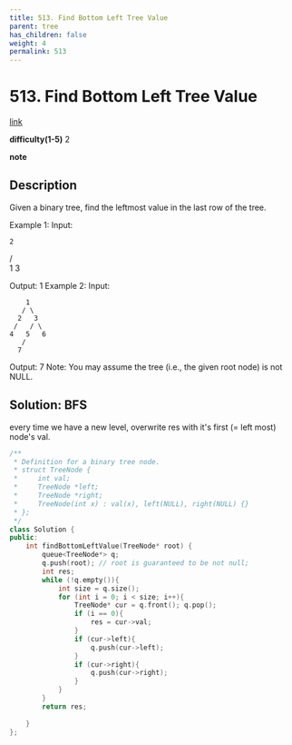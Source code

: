 ```yaml
---
title: 513. Find Bottom Left Tree Value
parent: tree
has_children: false
weight: 4
permalink: 513
---
```

# 513. Find Bottom Left Tree Value
[link](https://leetcode.com/problems/find-bottom-left-tree-value/)

**difficulty(1-5)**
2

**note**

## Description
Given a binary tree, find the leftmost value in the last row of the tree.

Example 1:
Input:

    2
   / \
  1   3

Output:
1
Example 2:
Input:

        1
       / \
      2   3
     /   / \
    4   5   6
       /
      7

Output:
7
Note: You may assume the tree (i.e., the given root node) is not NULL.

## Solution: BFS
every time we have a new level, overwrite res with it's first (= left most) node's val.

```c++
/**
 * Definition for a binary tree node.
 * struct TreeNode {
 *     int val;
 *     TreeNode *left;
 *     TreeNode *right;
 *     TreeNode(int x) : val(x), left(NULL), right(NULL) {}
 * };
 */
class Solution {
public:
    int findBottomLeftValue(TreeNode* root) {
        queue<TreeNode*> q;
        q.push(root); // root is guaranteed to be not null;
        int res;
        while (!q.empty()){
            int size = q.size();
            for (int i = 0; i < size; i++){
                TreeNode* cur = q.front(); q.pop();
                if (i == 0){
                    res = cur->val;
                }
                if (cur->left){
                    q.push(cur->left);
                }
                if (cur->right){
                    q.push(cur->right);
                }
            }
        }
        return res;
        
    }
};
```